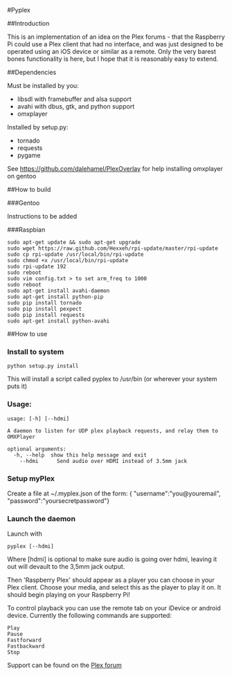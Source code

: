#Pyplex

##Introduction

This is an implementation of an idea on the Plex forums - that the Raspberry Pi
could use a Plex client that had no interface, and was just designed to be 
operated using an iOS device or similar as a remote. Only the very barest bones
functionality is here, but I hope that it is reasonably easy to extend.

##Dependencies

Must be installed by you:
+ libsdl with framebuffer and alsa support
+ avahi with dbus, gtk, and python support
+ omxplayer

Installed by setup.py:
+ tornado
+ requests
+ pygame

See https://github.com/dalehamel/PlexOverlay for help installing omxplayer on gentoo

##How to build

###Gentoo

Instructions to be added

###Raspbian

	sudo apt-get update && sudo apt-get upgrade
	sudo wget https://raw.github.com/Hexxeh/rpi-update/master/rpi-update
	sudo cp rpi-update /usr/local/bin/rpi-update
	sudo chmod +x /usr/local/bin/rpi-update 
	sudo rpi-update 192
	sudo reboot
	sudo vim config.txt > to set arm_freq to 1000
	sudo reboot
	sudo apt-get install avahi-daemon
	sudo apt-get install python-pip
	sudo pip install tornado
	sudo pip install pexpect
	sudo pip install requests
	sudo apt-get install python-avahi 
	
##How to use


### Install to system

    python setup.py install

This will install a script called pyplex to /usr/bin (or wherever your system puts it)

### Usage:


    usage: [-h] [--hdmi]

    A daemon to listen for UDP plex playback requests, and relay them to OMXPlayer

    optional arguments:
      -h, --help  show this help message and exit
        --hdmi      Send audio over HDMI instead of 3.5mm jack


### Setup myPlex

Create a file at ~/.myplex.json of the form:
 { "username":"you@youremail",
   "password":"yoursecretpassword"}



### Launch the daemon

Launch with 

    pyplex [--hdmi]

Where [hdmi] is optional to make sure audio is going
over hdmi, leaving it out will devault to the 3,5mm jack output.

Then 'Raspberry Plex' should appear as a player you can choose in your Plex
client. Choose your media, and select this as the player to play it on. It should 
begin playing on your Raspberry Pi! 

To control playback you can use the remote tab on your iDevice or android device.
Currently the following commands are supported:
```
Play
Pause
Fastforward
Fastbackward
Stop
```

Support can be found on the [Plex forum][plexForum] 


[plexForum]: http://forums.plexapp.com/index.php/topic/35906-raspberry-pi
